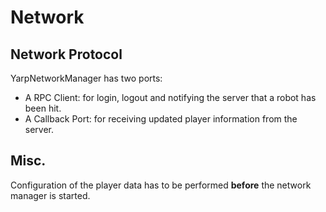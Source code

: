 # Network

## Network Protocol

YarpNetworkManager has two ports:
* A RPC Client: for login, logout and notifying the server that a robot has been hit.
* A Callback Port: for receiving updated player information from the server.

## Misc.
Configuration of the player data has to be performed **before** the network manager is started.
